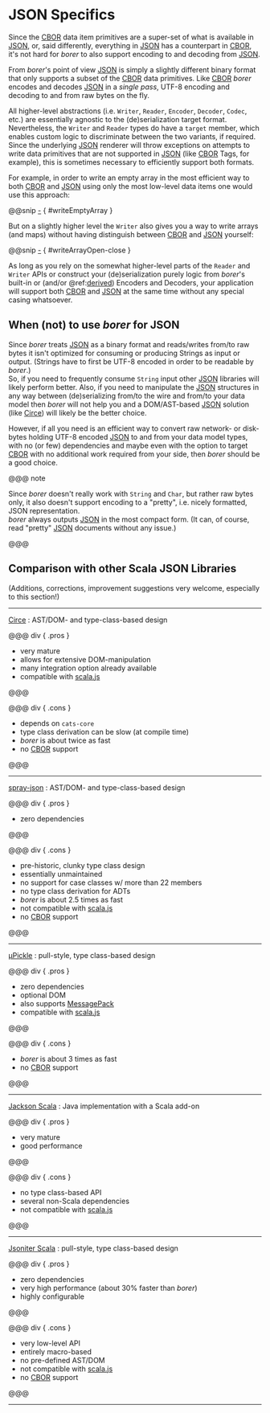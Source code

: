 JSON Specifics
==============

Since the [CBOR] data item primitives are a super-set of what is available in [JSON], or, said differently, everything
in [JSON] has a counterpart in [CBOR], it's not hard for _borer_ to also support encoding to and decoding from [JSON].

From _borer_'s point of view [JSON] is simply a slightly different binary format that only supports a subset of the
[CBOR] data primitives. Like [CBOR] _borer_ encodes and decodes [JSON] in a *single pass*, UTF-8 encoding and
decoding to and from raw bytes on the fly.

All higher-level abstractions (i.e. `Writer`, `Reader`, `Encoder`, `Decoder`, `Codec`, etc.) are essentially agnostic
to the (de)serialization target format. Nevertheless, the `Writer` and `Reader` types do have a `target` member, which
enables custom logic to discriminate between the two variants, if required.<br>
Since the underlying [JSON] renderer will throw exceptions on attempts to write data primitives that are not supported
in [JSON] (like [CBOR] Tags, for example), this is sometimes necessary to efficiently support both formats.

For example, in order to write an empty array in the most efficient way to both [CBOR] and [JSON] using only the most
low-level data items one would use this approach:

@@snip [-]($test$/JsonSpecificsSpec.scala) { #writeEmptyArray }

But on a slightly higher level the `Writer` also gives you a way to write arrays (and maps) without having distinguish
between [CBOR] and [JSON] yourself:

@@snip [-]($test$/JsonSpecificsSpec.scala) { #writeArrayOpen-close } 

As long as you rely on the somewhat higher-level parts of the `Reader` and `Writer` APIs or construct your
(de)serialization purely logic from _borer_'s built-in or (and/or @ref:[derived](../04-borer-derivation.md)) Encoders and
Decoders, your application will support both [CBOR] and [JSON] at the same time without any special casing whatsoever.


When (not) to use _borer_ for JSON
----------------------------------

Since _borer_ treats [JSON] as a binary format and reads/writes from/to raw bytes it isn't optimized for consuming or
producing Strings as input or output. (Strings have to first be UTF-8 encoded in order to be readable by _borer_.)<br>
So, if you need to frequently consume `String` input other [JSON] libraries will likely perform better.
Also, if you need to manipulate the [JSON] structures in any way between (de)serializing from/to the wire and from/to
your data model then _borer_ will not help you and a DOM/AST-based [JSON] solution (like [Circe]) will likely be the
better choice.

However, if all you need is an efficient way to convert raw network- or disk-bytes holding UTF-8 encoded [JSON] to and
from your data model types, with no (or few) dependencies and maybe even with the option to target [CBOR] with no
additional work required from your side, then _borer_ should be a good choice.

@@@ note

Since _borer_ doesn't really work with `String` and `Char`, but rather raw bytes only, it also doesn't support
encoding to a "pretty", i.e. nicely formatted, JSON representation.<br>
_borer_ always outputs [JSON] in the most compact form.
(It can, of course, read "pretty" [JSON] documents without any issue.)  

@@@


Comparison with other Scala JSON Libraries
------------------------------------------

(Additions, corrections, improvement suggestions very welcome, especially to this section!)

---

[Circe]
: AST/DOM- and type-class-based design

@@@ div { .pros }
 
- very mature
- allows for extensive DOM-manipulation
- many integration option already available
- compatible with [scala.js]

@@@

@@@ div { .cons }

- depends on `cats-core`
- type class derivation can be slow (at compile time)
- _borer_ is about twice as fast
- no [CBOR] support

@@@

---
    
[spray-json]
: AST/DOM- and type-class-based design

@@@ div { .pros }
 
- zero dependencies

@@@

@@@ div { .cons }

- pre-historic, clunky type class design
- essentially unmaintained
- no support for case classes w/ more than 22 members
- no type class derivation for ADTs
- _borer_ is about 2.5 times as fast
- not compatible with [scala.js]    
- no [CBOR] support

@@@

---
    
[µPickle]
: pull-style, type class-based design

@@@ div { .pros }

- zero dependencies
- optional DOM 
- also supports [MessagePack]
- compatible with [scala.js]

@@@

@@@ div { .cons }

- _borer_ is about 3 times as fast
- no [CBOR] support
    
@@@

---
    
[Jackson Scala]
: Java implementation with a Scala add-on

@@@ div { .pros }

- very mature
- good performance

@@@

@@@ div { .cons }
     
- no type class-based API
- several non-Scala dependencies
- not compatible with [scala.js]

@@@

---
        
[Jsoniter Scala]
: pull-style, type class-based design

@@@ div { .pros }

- zero dependencies
- very high performance (about 30% faster than _borer_)
- highly configurable

@@@

@@@ div { .cons }

- very low-level API
- entirely macro-based
- no pre-defined AST/DOM
- not compatible with [scala.js]
- no [CBOR] support

@@@

---

  [CBOR]: http://cbor.io/
  [JSON]: http://json.org/
  [Circe]: https://circe.github.io/circe/
  [spray-json]: https://github.com/spray/spray-json/
  [json-benchmark-files]: https://github.com/sirthias/borer/tree/master/benchmarks/src/main/resources
  [Jackson Scala]: https://github.com/FasterXML/jackson-module-scala
  [µPickle]: http://www.lihaoyi.com/upickle/
  [Jsoniter Scala]: https://github.com/plokhotnyuk/jsoniter-scala
  [MessagePack]: https://msgpack.org/
  [scala.js]: https://www.scala-js.org/